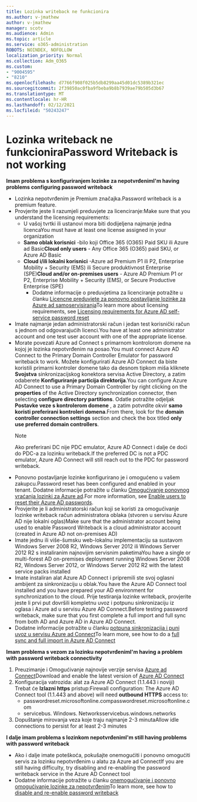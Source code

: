 ```yaml
---
title: Lozinka writeback ne funkcionira
ms.author: v-jmathew
author: v-jmathew
manager: scotv
ms.audience: Admin
ms.topic: article
ms.service: o365-administration
ROBOTS: NOINDEX, NOFOLLOW
localization_priority: Normal
ms.collection: Adm_O365
ms.custom:
- "9004595"
- "8210"
ms.openlocfilehash: d7766f908f025b5db8299aa45d01dc5389b321ec
ms.sourcegitcommit: 2f39850ac0fba9fbeba9b8b7939ae79b505d3b67
ms.translationtype: MT
ms.contentlocale: hr-HR
ms.lasthandoff: 02/12/2021
ms.locfileid: "50243247"
---
```

# <a name="password-writeback-is-not-working"></a><span data-ttu-id="0a351-102">Lozinka writeback ne funkcionira</span><span class="sxs-lookup"><span data-stu-id="0a351-102">Password Writeback is not working</span></span>

<span data-ttu-id="0a351-103">**Imam problema s konfiguriranjem lozinke za nepotvrđenim**</span><span class="sxs-lookup"><span data-stu-id="0a351-103">**I'm having problems configuring password writeback**</span></span>

- <span data-ttu-id="0a351-104">Lozinka nepotvrđenim je Premium značajka.</span><span class="sxs-lookup"><span data-stu-id="0a351-104">Password writeback is a premium feature.</span></span>
- <span data-ttu-id="0a351-105">Provjerite jeste li razumjeli preduvjete za licenciranje:</span><span class="sxs-lookup"><span data-stu-id="0a351-105">Make sure that you understand the licensing requirements:</span></span>
  - <span data-ttu-id="0a351-106">U vašoj tvrtki ili ustanovi mora biti dodijeljena najmanje jedna licenca</span><span class="sxs-lookup"><span data-stu-id="0a351-106">You must have at least one license assigned in your organization</span></span>
  - <span data-ttu-id="0a351-107">**Samo oblak korisnici** -bilo koji Office 365 (O365) Paid SKU ili Azure ad Basic</span><span class="sxs-lookup"><span data-stu-id="0a351-107">**Cloud only users** - Any Office 365 (O365) paid SKU, or Azure AD Basic</span></span>
  - <span data-ttu-id="0a351-108">**Cloud i/ili lokalni korisnici** -Azure ad Premium P1 ili P2, Enterprise Mobility + Security (EMS) ili Secure produktivnost Enterprise (SPE)</span><span class="sxs-lookup"><span data-stu-id="0a351-108">**Cloud and/or on-premises users** - Azure AD Premium P1 or P2, Enterprise Mobility + Security (EMS), or Secure Productive Enterprise (SPE)</span></span>
    - <span data-ttu-id="0a351-109">Dodatne informacije o preduvjetima za licenciranje potražite u članku [Licencne preduvjete za ponovno postavljanje lozinke za Azure ad samoservisiranja](https://docs.microsoft.com/azure/active-directory/active-directory-passwords-licensing)</span><span class="sxs-lookup"><span data-stu-id="0a351-109">To learn more about licensing requirements, see [Licensing requirements for Azure AD self-service password reset](https://docs.microsoft.com/azure/active-directory/active-directory-passwords-licensing)</span></span>
- <span data-ttu-id="0a351-110">Imate najmanje jedan administratorski račun i jedan test korisnički račun s jednom od odgovarajućih licenci.</span><span class="sxs-lookup"><span data-stu-id="0a351-110">You have at least one administrator account and one test user account with one of the appropriate license.</span></span>
- <span data-ttu-id="0a351-111">Morate povezati Azure ad Connect s primarnom kontrolorom domene na kojoj je lozinka nepotvrđenim na posao.</span><span class="sxs-lookup"><span data-stu-id="0a351-111">You must connect Azure AD Connect to the Primary Domain Controller Emulator for password writeback to work.</span></span> <span data-ttu-id="0a351-112">Možete konfigurirati Azure AD Connect da biste koristili primarni kontroler domene tako da desnom tipkom miša kliknete **Svojstva** sinkronizacijskog konektora servisa Active Directory, a zatim odaberete **Konfiguriranje particija direktorija**.</span><span class="sxs-lookup"><span data-stu-id="0a351-112">You can configure Azure AD Connect to use a Primary Domain Controller by right clicking on the **properties** of the Active Directory synchronization connector, then selecting **configure directory partitions**.</span></span> <span data-ttu-id="0a351-113">Odatle potražite odjeljak **Postavke veze s kontrolerom domene** , a zatim potvrdite okvir **samo koristi preferirani kontroleri domena**.</span><span class="sxs-lookup"><span data-stu-id="0a351-113">From there, look for the **domain controller connection settings** section and check the box titled **only use preferred domain controllers**.</span></span>
  > [!NOTE]
  > <span data-ttu-id="0a351-114">Ako preferirani DC nije PDC emulator, Azure AD Connect i dalje će doći do PDC-a za lozinku writeback.</span><span class="sxs-lookup"><span data-stu-id="0a351-114">If the preferred DC is not a PDC emulator, Azure AD Connect will still reach out to the PDC for password writeback.</span></span>
- <span data-ttu-id="0a351-115">Ponovno postavljanje lozinke konfigurirano je i omogućeno u vašem zakupcu.</span><span class="sxs-lookup"><span data-stu-id="0a351-115">Password reset has been configured and enabled in your tenant.</span></span> <span data-ttu-id="0a351-116">Dodatne informacije potražite u članku [Omogućivanje ponovnog vraćanja lozinki za Azure ad](https://docs.microsoft.com/azure/active-directory/active-directory-passwords-getting-started).</span><span class="sxs-lookup"><span data-stu-id="0a351-116">For more information, see [Enable users to reset their Azure AD passwords](https://docs.microsoft.com/azure/active-directory/active-directory-passwords-getting-started).</span></span>
- <span data-ttu-id="0a351-117">Provjerite je li administratorski račun koji se koristi za omogućivanje lozinke writeback račun administratora oblaka (stvoren u servisu Azure AD nije lokalni oglas)</span><span class="sxs-lookup"><span data-stu-id="0a351-117">Make sure that the administrator account being used to enable Password Writeback is a cloud administrator account (created in Azure AD not on-premises AD)</span></span>
- <span data-ttu-id="0a351-118">Imate jednu ili više-šumsku web-lokalnu implementaciju sa sustavom Windows Server 2008 R2, Windows Server 2012 ili Windows Server 2012 R2 s instaliranim najnovijim servisnim paketima</span><span class="sxs-lookup"><span data-stu-id="0a351-118">You have a single or multi-forest AD on-premises deployment running Windows Server 2008 R2, Windows Server 2012, or Windows Server 2012 R2 with the latest service packs installed</span></span>
- <span data-ttu-id="0a351-119">Imate instaliran alat Azure AD Connect i pripremili ste svoj oglasni ambijent za sinkronizaciju u oblak.</span><span class="sxs-lookup"><span data-stu-id="0a351-119">You have the Azure AD Connect tool installed and you have prepared your AD environment for synchronization to the cloud.</span></span> <span data-ttu-id="0a351-120">Prije testiranja lozinke writeback, provjerite jeste li prvi put dovršili kompletnu uvoz i potpunu sinkronizaciju iz oglasa i Azure ad u servisu Azure AD Connect.</span><span class="sxs-lookup"><span data-stu-id="0a351-120">Before testing password writeback, make sure that you first complete a full import and full sync from both AD and Azure AD in Azure AD Connect.</span></span>
- <span data-ttu-id="0a351-121">Dodatne informacije potražite u članku [potpuna sinkronizacija i puni uvoz u servisu Azure ad Connect](https://docs.microsoft.com/azure/active-directory/connect/active-directory-aadconnectsync-operations)</span><span class="sxs-lookup"><span data-stu-id="0a351-121">To learn more, see how to do a [full sync and full import in Azure AD Connect](https://docs.microsoft.com/azure/active-directory/connect/active-directory-aadconnectsync-operations)</span></span>

<span data-ttu-id="0a351-122">**Imam problema s vezom za lozinku nepotvrđenim**</span><span class="sxs-lookup"><span data-stu-id="0a351-122">**I'm having a problem with password writeback connectivity**</span></span>

1. <span data-ttu-id="0a351-123">Preuzimanje i Omogućivanje najnovije verzije servisa [Azure ad Connect](https://www.microsoft.com/download/details.aspx?id=47594)</span><span class="sxs-lookup"><span data-stu-id="0a351-123">Download and enable the latest version of [Azure AD Connect](https://www.microsoft.com/download/details.aspx?id=47594)</span></span>
2. <span data-ttu-id="0a351-124">Konfiguracija vatrozida: alat za Azure AD Connect (1.1.443 i noviji) Trebat će **Izlazni https** pristup:</span><span class="sxs-lookup"><span data-stu-id="0a351-124">Firewall configuration: The Azure AD Connect tool (1.1.443 and above) will need **outbound HTTPS** access to:</span></span>
    - <span data-ttu-id="0a351-125">passwordreset.microsoftonline.com</span><span class="sxs-lookup"><span data-stu-id="0a351-125">passwordreset.microsoftonline.com</span></span>
    - <span data-ttu-id="0a351-126">servicebus. Windows. Networks</span><span class="sxs-lookup"><span data-stu-id="0a351-126">servicebus.windows.networks</span></span>
3. <span data-ttu-id="0a351-127">Dopuštanje mirovanja veza koje traju najmanje 2-3 minuta</span><span class="sxs-lookup"><span data-stu-id="0a351-127">Allow idle connections to persist for at least 2-3 minutes</span></span>

<span data-ttu-id="0a351-128">**I dalje imam problema s lozinkom nepotvrđenim**</span><span class="sxs-lookup"><span data-stu-id="0a351-128">**I'm still having problems with password writeback**</span></span>

- <span data-ttu-id="0a351-129">Ako i dalje imate poteškoća, pokušajte onemogućiti i ponovno omogućiti servis za lozinku nepotvrđenim u alatu za Azure ad Connect</span><span class="sxs-lookup"><span data-stu-id="0a351-129">If you are still having difficulty, try disabling and re-enabling the password writeback service in the Azure AD Connect tool</span></span>
- <span data-ttu-id="0a351-130">Dodatne informacije potražite u članku [onemogućivanje i ponovno omogućivanje lozinke za nepotvrđenim](https://docs.microsoft.com/azure/active-directory/active-directory-passwords-troubleshoot)</span><span class="sxs-lookup"><span data-stu-id="0a351-130">To learn more, see how to [disable and re-enable password writeback](https://docs.microsoft.com/azure/active-directory/active-directory-passwords-troubleshoot)</span></span>
